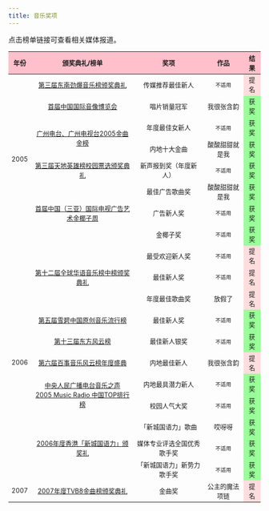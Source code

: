 ```yaml
---
title: 音乐奖项
---
```


点击榜单链接可查看相关媒体报道。

<table style="text-align:center; font-size:90%; width:100%; display:table">
<thead>
<tr>
    <th style="background:pink">年份</th>
    <th style="background:pink">颁奖典礼/榜单</th>
    <th style="background:pink">奖项</th>
    <th style="background:pink">作品</th>
    <th style="background:pink">结果</th>
</tr>
</thead>
<tbody>
<tr>
    <td rowspan="8">2005</td>
    <td>
        <a href="http://ent.sina.com.cn/y/2005-10-21/0939871764.html" target="_blank" rel="noopener noreferrer">第三届东南劲爆音乐榜颁奖典礼</a>
    </td>
    <td>传媒推荐最佳新人</td>
    <td style="font-size:smaller;">不适用</td>
    <td style="background:#FDD;">提名</td>
</tr>
<tr>
    <td>
        <a href="http://music.yule.sohu.com/20051115/n240720060.shtml" target="_blank" rel="noopener noreferrer">首届中国国际音像博览会</a>
    </td>
    <td>唱片销量冠军</td>
    <td>我很张含韵</td>
    <td style="background:#99FF99;">获奖</td>
</tr>
<tr>
    <td rowspan="2">
        <a href="http://ent.sina.com.cn/y/p/2005-12-05/1821918197.html" target="_blank" rel="noopener noreferrer">广州电台、广州电视台2005金曲金榜</a>
    </td>
    <td>年度最佳女新人</td>
    <td style="font-size:smaller;">不适用</td>
    <td style="background:#99FF99;">获奖</td>
</tr>
<tr>
    <td>内地十大金曲</td>
    <td>酸酸甜甜就是我</td>
    <td style="background:#99FF99;">获奖</td>
</tr>
<tr>
    <td>
        <a href="http://music.yule.sohu.com/20051216/n240991811_1.shtml" target="_blank" rel="noopener noreferrer">第三届天地英雄榜校园票选颁奖典礼</a>
    </td>
    <td>新声报到奖（年度新人）</td>
    <td style="font-size:smaller;">不适用</td>
    <td style="background:#99FF99;">获奖</td>
</tr>
<tr>
    <td rowspan="3">
        <a href="http://music.yule.sohu.com/20051227/n241161417.shtml" target="_blank" rel="noopener noreferrer">首届中国（三亚）国际电视广告艺术金椰子周</a>
    </td>
    <td>最佳广告歌曲奖</td>
    <td>酸酸甜甜就是我</td>
    <td style="background:#99FF99;">获奖</td>
</tr>
<tr>
<td>广告新人奖
</td>
    <td style="font-size:smaller;">不适用</td>
    <td style="background:#99FF99;">获奖</td>
</tr>
<tr>
<td>金椰子奖
</td>
    <td style="font-size:smaller;">不适用</td>
    <td style="background:#99FF99;">获奖</td>
</tr>
<tr>
    <td rowspan="11">2006</td>
    <td rowspan="3">
        <a href="http://ent.sina.com.cn/y/2005-12-22/1519937771.html" target="_blank" rel="noopener noreferrer">第十二届全球华语音乐榜中榜颁奖典礼</a>
    </td>
    <td>最受欢迎新人奖</td>
    <td style="font-size:smaller;">不适用</td>
    <td style="background:#FDD;">提名</td>

</tr>
<tr>
    <td>最佳新人奖</td>
    <td style="font-size:smaller;">不适用</td>
    <td style="background:#FDD;">提名</td>
</tr>
<tr>
    <td>年度最佳歌曲奖</td>
    <td>放假了</td>
    <td style="background:#FDD;">提名</td>
</tr>
<tr>
    <td>
        <a href="http://ent.sina.com.cn/y/2006-01-16/1634961407.html" target="_blank" rel="noopener noreferrer">第五届雪碧中国原创音乐流行榜</a>
    </td>
    <td>最佳新人奖</td>
    <td style="font-size:smaller;">不适用</td>
    <td style="background:#99FF99;">获奖</td>
</tr>
<tr>
    <td>
        <a href="http://ent.sina.com.cn/y/2006-03-25/19151027018.html" target="_blank" rel="noopener noreferrer">第十三届东方风云榜</a>
    </td>
    <td>最佳新人银奖</td>
    <td style="font-size:smaller;">不适用</td>
    <td style="background:#99FF99;">获奖</td>
</tr>
<tr>
    <td>
        <a href="http://ent.sina.com.cn/y/2006-02-20/1650991347.html" target="_blank" rel="noopener noreferrer">第六届百事音乐风云榜年度盛典</a>
    </td>
    <td>内地最佳新人</td>
    <td>我很张含韵</td>
    <td style="background:#FDD;">提名</td>
</tr>
<tr>
    <td rowspan="2">
        <a href="http://ent.sina.com.cn/y/2006-04-24/23191063463.html" target="_blank" rel="noopener noreferrer">中央人民广播电台音乐之声<br/>2005 Music Radio 中国TOP排行榜</a>
    </td>
    <td>内地最具潜力新人</td>
    <td style="font-size:smaller;">不适用</td>
    <td style="background:#99FF99;">获奖</td>
</tr>
<tr>
    <td>校园人气大奖</td>
    <td style="font-size:smaller;">不适用</td>
    <td style="background:#99FF99;">获奖</td>
</tr>
<tr>
    <td rowspan="3">
        <a href="http://ent.sina.com.cn/y/2006-08-06/20531188640.html" target="_blank" rel="noopener noreferrer">2006年度香港「新城国语力」颁奖礼</a>
    </td>
    <td>「新城国语力」歌曲</td>
    <td>哎呀呀</td>
    <td style="background:#99FF99;">获奖</td>
</tr>
<tr>
    <td>媒体专业评选全国优秀歌手奖</td>
    <td style="font-size:smaller;">不适用</td>
    <td style="background:#99FF99;">获奖</td>
</tr>
<tr>
    <td>「新城国语力」新势力歌手奖</td>
    <td style="font-size:smaller;">不适用</td>
    <td style="background:#99FF99;">获奖</td>
</tr>
<tr>
    <td>2007</td>
    <td>
        <a href="http://ent.sina.com.cn/y/2007-12-14/15101834691.shtml" target="_blank" rel="noopener noreferrer">2007年度TVB8金曲榜颁奖典礼</a>
    </td>
    <td>金曲奖</td>
    <td>公主的魔法项链</td>
    <td style="background:#FDD;">提名</td>
</tr>
</tbody>
</table>